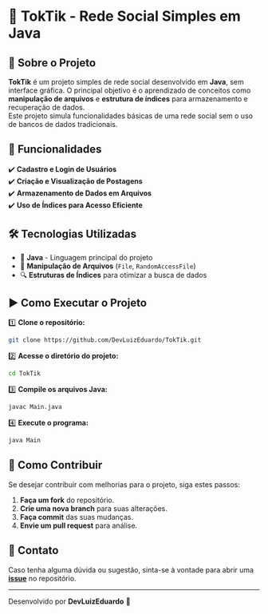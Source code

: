 # 📌 TokTik - Rede Social Simples em Java

## 📖 Sobre o Projeto
**TokTik** é um projeto simples de rede social desenvolvido em **Java**, sem interface gráfica. O principal objetivo é o aprendizado de conceitos como **manipulação de arquivos** e **estrutura de índices** para armazenamento e recuperação de dados.  
Este projeto simula funcionalidades básicas de uma rede social sem o uso de bancos de dados tradicionais.

## 🚀 Funcionalidades
✔️ **Cadastro e Login de Usuários**  
✔️ **Criação e Visualização de Postagens**  
✔️ **Armazenamento de Dados em Arquivos**  
✔️ **Uso de Índices para Acesso Eficiente**  

## 🛠️ Tecnologias Utilizadas
- 🔹 **Java** - Linguagem principal do projeto  
- 📁 **Manipulação de Arquivos** (`File`, `RandomAccessFile`)  
- 🔍 **Estruturas de Índices** para otimizar a busca de dados  

## ▶️ Como Executar o Projeto

1️⃣ **Clone o repositório:**
   ```bash
   git clone https://github.com/DevLuizEduardo/TokTik.git
   ```

2️⃣ **Acesse o diretório do projeto:**
   ```bash
   cd TokTik
   ```

3️⃣ **Compile os arquivos Java:**
   ```bash
   javac Main.java
   ```

4️⃣ **Execute o programa:**
   ```bash
   java Main
   ```

## 🔄 Como Contribuir
Se desejar contribuir com melhorias para o projeto, siga estes passos:

1. **Faça um fork** do repositório.  
2. **Crie uma nova branch** para suas alterações.  
3. **Faça commit** das suas mudanças.  
4. **Envie um pull request** para análise.  


## 📩 Contato
Caso tenha alguma dúvida ou sugestão, sinta-se à vontade para abrir uma **[issue](https://github.com/DevLuizEduardo/TokTik/issues)** no repositório.

---
Desenvolvido por **DevLuizEduardo** 🚀
